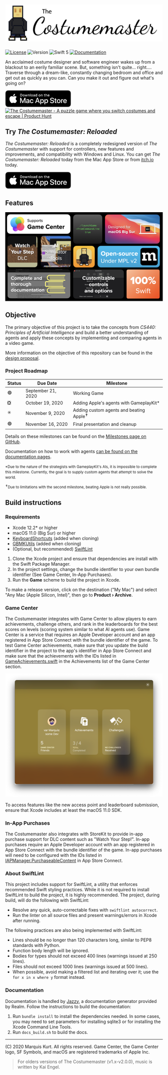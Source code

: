 <div>
<h1>
<img src="https://github.com/alicerunsonfedora/CS400/raw/root/logomark.svg" alt="The Costumemaster"/>
</h1>
</div>

[![License][img-license]][license] ![Version][img-version] ![Swift 5][img-swift] [![Documentation][img-docs]][docs]

An acclaimed costume designer and software engineer wakes up from a blackout to an eerily familiar scene. But, something
isn't quite... right.... Traverse through a dream-like, constantly changing bedroom and office and get out as quickly as
you can. Can you make it out and figure out what's going on?

<div>
<a href="https://apps.apple.com/us/app/the-costumemaster/id1529632296">
<img height="54" src="https://github.com/alicerunsonfedora/CS400/raw/root/.readme/macappstore.svg" alt="Get it on the Mac App Store"/>
</a>
<a href="https://www.producthunt.com/posts/the-costumemaster?utm_source=badge-featured&utm_medium=badge&utm_souce=badge-the-costumemaster" target="_blank"><img src="https://api.producthunt.com/widgets/embed-image/v1/featured.svg?post_id=270923&theme=light" alt="The Costumemaster - A puzzle game where you switch costumes and escape | Product Hunt" style="width: 250px; height: 54px;" width="250" height="54" /></a>
</div>

## Try _The Costumemaster: Reloaded_

_The Costumemaster: Reloaded_ is a completely redesigned version of _The Costumemaster_ with support for controllers,
new features and improvements, and compatibility with Windows and Linux. You can get _The Costumemaster: Reloaded_ today
from the Mac App Store or from [itch.io](https://marquiskurt.itch.io/costumemaster-reloaded) today.

<div>
<a href="https://apps.apple.com/us/app/the-costumemaster-reloaded/id1573181569">
<img height="54" src="https://github.com/alicerunsonfedora/CS400/raw/root/.readme/macappstore.svg" alt="Get it on the Mac App Store"/>
</a>
</div>


## Features

![Feature Set](https://github.com/alicerunsonfedora/CS400/raw/root/.readme/featureset.png)

## Objective

The primary objective of this project is to take the concepts from _CS440: Principles of Artificial Intelligence_ and
build a better understanding of agents and apply these concepts by implementing and comparing agents in a video game.

More information on the objective of this repository can be found in the [design proposal][proposal].

### Project Roadmap

| Status | Due Date | Milestone |
| ------ | ----------- | ----------- |
| 🟢 | September 21, 2020 | Working Game |
| ❎ | October 19, 2020 | Adding Apple's agents with GameplayKit\* |
| ✳️ | November 9, 2020 | Adding custom agents and beating Apple<sup>✝</sup> |
| 🟢 | November 16, 2020 | Final presentation and cleanup |

Details on these milestones can be found on the [Milestones page on GitHub][milestones].

Documentation on how to work with agents [can be found on the documentation pages][ai].

<small>*Due to the nature of the strategists with GameplayKit's AIs, it is impossible to complete this milestone.
Currently, the goal is to supply custom agents that attempt to solve the world.</small>

<small><sup>✝</sup>Due to limitations with the second milestone, beating Apple is not really possible.</small>

## Build instructions

### Requirements

- Xcode 12.2\* or higher
- macOS 11.0 (Big Sur) or higher
- [KeyboardShortcuts][keys] (added when cloning)
- [GBMKUtils][utils] (added when cloning)
- (Optional, but recommended) [SwiftLint][linter]

1. Clone the Xcode project and ensure that dependencies are install with the Swift Package Manager.
2. In the project settings, change the bundle identifier to your own bundle identifier (See Game Center, In-App
    Purchases).
3. Run the **Game** scheme to build the project in Xcode.

To make a release version, click on the destination ("My Mac") and select "Any Mac (Apple Silicon, Intel)", then go to
**Product &rsaquo; Archive**.

### Game Center

The Costumemaster integrates with Game Center to allow players to earn achievements, challenge others, and rank in the
leaderboards for the best scores on levels (scoring system similar to what AI agents use). Game Center is a service that
requires an Apple Developer account and an app registered in App Store Connect with the bundle identifier of the game.
To test Game Center achievements, make sure that you update the build identifier in the project to the app's identifier
in App Store Connect and make sure that the achievements with the IDs listed in [GameAchievements.swift][gcachieve] in
the Achievements list of the Game Center section.

![Game Center](https://github.com/alicerunsonfedora/CS400/raw/root/.readme/gamecenter.png)

To access features like the new access point and leaderboard submission, ensure that Xcode includes at least the macOS
11.0 SDK.

### In-App Purchases

The Costumemaster also integrates with StoreKit to provide in-app purchase support for DLC content such as "Watch Your
Step!". In-app purchases require an Apple Developer account with an app registered in App Store Connect with the bundle
identifier of the game. In-app purchases will need to be configured with the IDs listed in 
[IAPManager.PurchaseableContent][iapcontent] in App Store Connect.

### About SwiftLint

This project includes support for SwiftLint, a utility that enforces recommended Swift styling practices. While it is
not required to install SwiftLint to build the project, it is highly recommended. The project, during build, will do the
following with SwiftLint:

- Resolve any quick, auto-correctable fixes with `swiftlint autocorrect`.
- Run the linter on all source files and present warnings/errors in Xcode after running.

The following practices are also being implemented with SwiftLint:

- Lines should be no longer than 120 characters long, similar to PEP8 standards with Python.
- Function body length will be ignored.
- Bodies for types should not exceed 400 lines (warnings issued at 250 lines).
- Files should not exceed 1000 lines (warnings issued at 500 lines).
- When possible, avoid making a filtered list and iterating over it; use the `for x in x where y` format instead.

### Documentation

Documentation is handled by [Jazzy][jazzy], a documentation generator provided by Realm. Follow the instructions to
build the documentation:

1. Run `bundle install` to install the dependencies needed. In some cases, you may need to set parameters for installing
    sqlite3 or for installing the Xcode Command Line Tools.
2. Run `docs_build.sh` to build the docs.

---

(C) 2020 Marquis Kurt. All rights reserved. Game Center, the Game Center logo, SF Symbols, and macOS are registered
trademarks of Apple Inc.

> For olders versions of The Costumemaster (v1.x-v2.0.0), music is written by Kai Engel.

<!-- Links in page -->
[milestones]: https://github.com/alicerunsonfedora/CS400/milestones?direction=asc&sort=due_date&state=open
[linter]: https://realm.github.io/SwiftLint/
[utils]: https://github.com/alicerunsonfedora/GBMKUtils
[keys]: https://github.com/sindresorhus/KeyboardShortcuts
[gcachieve]: ./Conscious/Enums/GameAchievments.swift
[iapcontent]: ./Conscious/Classes/App/Purchases/IAPManager.swift
[jazzy]: https://github.com/realm/jazzy
[proposal]: ./Guides/Project%20Proposal.md
[license]: LICENSE.txt
[docs]: https://costumemaster.marquiskurt.net
[ai]: https://costumemaster.marquiskurt.net/working-with-agents.html

<!-- Image links -->
[img-license]: https://img.shields.io/github/license/alicerunsonfedora/CS400
[img-version]: https://img.shields.io/github/v/release/alicerunsonfedora/CS400
[img-docs]: https://costumemaster.marquiskurt.net/badge.svg
[img-swift]: https://img.shields.io/badge/swift-5.3-orange.svg

